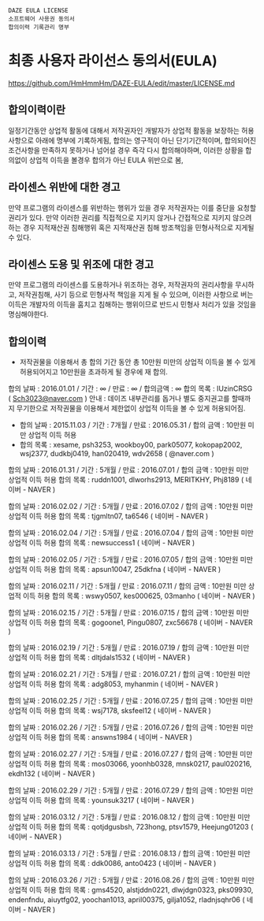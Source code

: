     DAZE EULA LICENSE
    소프트웨어 사용권 동의서
    합의이력 기록관리 명부

최종 사용자 라이선스 동의서(EULA)
=================
https://github.com/HmHmmHm/DAZE-EULA/edit/master/LICENSE.md

합의이력이란
-----------------------------
일정기간동안 상업적 활동에 대해서 저작권자인 개발자가 상업적 활동을 보장하는 허용사항으로 아래에 명부에 기록하게됨, 합의는 영구적이 아닌 단기기간적이며, 합의되어진 조건사항을 만족하지 못하거나 넘어설 경우 즉각 다시 합의해야하며, 이러한 상황을 합의없이 상업적 이득을 볼경우 합의가 아닌 EULA 위반으로 봄,

라이센스 위반에 대한 경고
-----------------------------
만약 프로그램의 라이센스를 위반하는 행위가 있을 경우 저작권자는 이를 중단을 요청할 권리가 있다. 만약 이러한 권리를 직접적으로 지키지 않거나 간접적으로 지키지 않으려 하는 경우 지적재산권 침해행위 혹은 지적재산권 침해 방조책임을 민형사적으로 지게될 수 있다.

라이센스 도용 및 위조에  대한 경고
----------------------------
만약 프로그램의 라이센스를 도용하거나 위조하는 경우, 저작권자의 권리사항을 무시하고, 저작권침해, 사기 등으로 민형사적 책임을 지게 될 수 있으며, 이러한 사항으로 버는 이득은 개발자의 이득을 훔치고 침해하는 행위이므로 반드시 민형사 처리가 있을 것임을 명심해야한다.

합의이력
-----------------------------

 - 저작권물을 이용해서 총 합의 기간 동안 총 10만원 미만의 상업적 이득을 볼 수 있게 허용되어지고 10만원을 초과하게 될 경우에 재 합의.

합의 날짜 : 2016.01.01 / 기간 : ∞ / 만료 : ∞ / 합의금액 : ∞
합의 목록 : IUzinCRSG ( Sch3023@naver.com )
안내 : 데이즈 내부관리를 돕거나 별도 중지권고를 할때까지 무기한으로 저작권물을 이용해서 제한없이 상업적 이득을 볼 수 있게 허용되어짐.

- 합의 날짜 : 2015.11.03 / 기간 : 7개월 / 만료 : 2016.05.31 / 합의 금액 : 10만원 미만 상업적 이득 허용 
- 합의 목록 : xesame, psh3253, wookboy00, park05077, kokopap2002, wsj2377, dudkbj0419, han020419, wdv2658 ( @naver.com )

합의 날짜 : 2016.01.31 / 기간 : 5개월 / 만료 : 2016.07.01 / 합의 금액 : 10만원 미만 상업적 이득 허용
합의 목록 : ruddn1001, dlworhs2913, MERITKHY, Phj8189 ( 네이버 - NAVER )

합의 날짜 : 2016.02.02 / 기간 : 5개월 / 만료 : 2016.07.02 / 합의 금액 : 10만원 미만 상업적 이득 허용
합의 목록 : tjgmltn07, ta6546 ( 네이버 - NAVER )

합의 날짜 : 2016.02.04 / 기간 : 5개월 / 만료 : 2016.07.04 / 합의 금액 : 10만원 미만 상업적 이득 허용
합의 목록 : newsuccess1 ( 네이버 - NAVER )

합의 날짜 : 2016.02.05 / 기간 : 5개월 / 만료 : 2016.07.05 / 합의 금액 : 10만원 미만 상업적 이득 허용
합의 목록 : apsun10047, 25dkfna ( 네이버 - NAVER )

합의 날짜 : 2016.02.11 / 기간 : 5개월 / 만료 : 2016.07.11 / 합의 금액 : 10만원 미만 상업적 이득 허용
합의 목록 : wswy0507, kes000625, 03manho ( 네이버 - NAVER )

합의 날짜 : 2016.02.15 / 기간 : 5개월 / 만료 : 2016.07.15 / 합의 금액 : 10만원 미만 상업적 이득 허용
합의 목록 : gogoone1, Pingu0807, zxc56678 ( 네이버 - NAVER )

합의 날짜 : 2016.02.19 / 기간 : 5개월 / 만료 : 2016.07.19 / 합의 금액 : 10만원 미만 상업적 이득 허용
합의 목록 : dltjdals1532 ( 네이버 - NAVER )

합의 날짜 : 2016.02.21 / 기간 : 5개월 / 만료 : 2016.07.21 / 합의 금액 : 10만원 미만 상업적 이득 허용
합의 목록 : adg8053, myhanmin ( 네이버 - NAVER )

합의 날짜 : 2016.02.25 / 기간 : 5개월 / 만료 : 2016.07.25 / 합의 금액 : 10만원 미만 상업적 이득 허용
합의 목록 : wsj7178, sksfeel12 ( 네이버 - NAVER )

합의 날짜 : 2016.02.26 / 기간 : 5개월 / 만료 : 2016.07.26 / 합의 금액 : 10만원 미만 상업적 이득 허용
합의 목록 : answns1984 ( 네이버 - NAVER )

합의 날짜 : 2016.02.27 / 기간 : 5개월 / 만료 : 2016.07.27 / 합의 금액 : 10만원 미만 상업적 이득 허용
합의 목록 : mos03066, yoonhb0328, mnsk0217, paul020216, ekdh132 ( 네이버 - NAVER )

합의 날짜 : 2016.02.29 / 기간 : 5개월 / 만료 : 2016.07.29 / 합의 금액 : 10만원 미만 상업적 이득 허용
합의 목록 : younsuk3217 ( 네이버 - NAVER )

합의 날짜 : 2016.03.12 / 기간 : 5개월 / 만료 : 2016.08.12 / 합의 금액 : 10만원 미만 상업적 이득 허용
합의 목록 : qotjdgusbsh, 723hong, ptsv1579, Heejung01203 ( 네이버 - NAVER )

합의 날짜 : 2016.03.13 / 기간 : 5개월 / 만료 : 2016.08.13 / 합의 금액 : 10만원 미만 상업적 이득 허용
합의 목록 : ddk0086, anto0423 ( 네이버 - NAVER )

합의 날짜 : 2016.03.26 / 기간 : 5개월 / 만료 : 2016.08.26 / 합의 금액 : 10만원 미만 상업적 이득 허용
합의 목록 : gms4520, alstjddn0221, dlwjdgn0323, pks09930, endenfndu, aiuytfg02, yoochan1013, april00375, gilja1052, rladnjsqhr06 ( 네이버 - NAVER )

